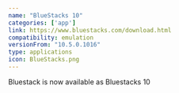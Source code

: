 ```yaml
---
name: "BlueStacks 10"
categories: ['app']
link: https://www.bluestacks.com/download.html
compatibility: emulation
versionFrom: "10.5.0.1016"
type: applications
icon: BlueStacks.png
---
```


Bluestack is now available as Bluestacks 10